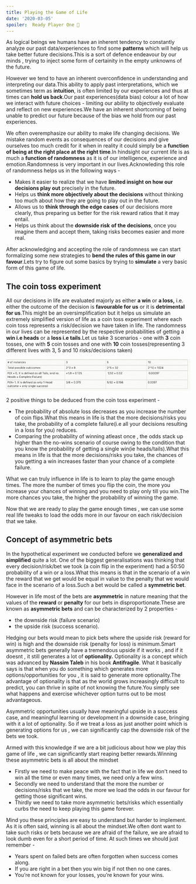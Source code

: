 ```yaml
---
title: Playing the Game of Life
date: '2020-03-05'
spoiler:  Ready Player One 🤖
---
```



As logical beings we humans have an inherent tendency to constantly analyze our past data/experiences to find some **patterns** which will help us take better future decisions.This is a sort of defence endeavour by our minds , trying to inject some form of certainity in the empty unknowns of the future.

However we tend to have an inherent overconfidence in understanding and interpreting our data.This ability to apply past interpretations, which we sometimes term as **intuition**, is often limited by our experiences and thus at times can **hold us back**.Our past experiences(data bias) colour a lot of how we interact with future choices - limiting our ability to objectively evaluate and reflect on new experiences.We have an inherent shortcoming of being unable to predict our future because of the bias we hold from our past experiences.

We often overemphasize our ability to make life changing decisions. We mistake random events as consequences of our decisions and give ourselves too much credit for it when in reality it could simply be a **function of being at the right place at the right time**.In hindsight our current life is as much a **function of randomness** as it is of our intelligence, experience and emotion.Randomness is very important in our lives.Acknowleding this role of randomness helps us in the following ways -

- Makes it easier to realize that we have **limited insight on how our decisions play out** precisely in the future.
- Helps us **think more objectively about the decisions** without thinking too much about how they are going to play out in the future.
- Allows us to **think through the edge cases** of our decisions more clearly, thus preparing us better for the risk reward ratios that it may entail.
- Helps us think about the **downside risk** **of the decisions**, once you imagine them and accept them, taking risks becomes easier and more real.

After acknowledging and accepting the role of randomness we can start formalizing some new strategies to **bend the rules of this game in our favour**.Lets try to figure out some basics by trying to **simulate** a very basic form of this game of life.

## The coin toss experiment

All our decisions in life are evaluated majorly as either **a win** or **a loss,**  i.e. either the outcome of the decision is **favourable for us** or it is **detrimental for us**.This might be an oversimplification but it helps  us simulate an extremely simplified version of life as a coin toss experiment where each coin toss represents a risk/decision we have taken in life. The randomness in our lives can be represented by the respective probabilities of getting a **win i.e heads** or a **loss i.e tails**.Let us take 3 scenarios - one with **3** coin tosses, one with **5** coin tosses and one with **10** coin tosses(representing 3 different lives with 3, 5 and 10 risks/decisions taken)

![The Coin Toss Experiment](./Untitled.png)

2 positive things to be deduced from the coin toss experiment -

- The probability of absolute loss decreases as you increase the number of coin flips.What this means in life is that the more decisions/risks you take, the probability of a complete failure(i.e all your decisions resulting in a loss for you) reduces.
- Comparing the probability of winning atleast once , the odds stack up higher than the no-wins scenario of course owing to the condition that you know the probability of getting a single win(ie heads/tails).What this means in life is that the more decisions/risks you take, the chances of you getting a win increases faster than your chance of a complete failure.

What we can truly influence in life is to learn to play the game enough times. The more the number of times you flip the coin, the more you increase your chances of winning and you need to play only till you win.The more chances you take, the higher the probability of winning the game.

Now that we are ready to play the game enough times , we can use some real life tweaks to load the odds more in our favour on each risk/decision that we take.

## Concept of asymmetric bets

In the hypothetical experiment we conducted before we **generalized and simplified** quite a lot. One of the biggest generalisations was thinking that every decision/risk/bet we took (a coin flip in the experiment) had a 50:50 probability of a win or a loss.What this means is that in the scenario of a win the reward that we get would be equal in value to the penalty that we would face in the scenario of a loss.Such a bet would be called a **symmetric bet**.

However in life most of the bets are **asymmetric** in nature meaning that the values of the **reward** or **penalty** for our bets in disproportionate.These are known as **asymmetric bets** and can be characterized by 2 properties - 

- the downside risk (failure scenario)
- the upside risk (success scenario).

Hedging our bets would mean to pick bets where the upside risk (reward for win)  is high and the downside risk (penalty for loss) is minimum.Smart asymmetric bets generally have a tremendous upside if it works , and if it doesnt , it still generates a lot of **optionality.** Optionality is a concept which was advanced by **Nassim Taleb** in his book **Antifragile**. What it basically says is that when you do something which generates more options/opportunities for you , it is said to generate more optionality.The advantage of optionality is that as the world grows increasingly difficult to predict, you can thrive in spite of not knowing the future.You simply see what happens and exercise whichever option turns out to be most advantageous.

Asymmetric opportunities usually have meaningful upside in a success case, and meaningful learning or development in a downside case, bringing with it a lot of optionality. So if we treat a loss as just another point which is generating options for us , we can significantly cap the downside risk of the bets we took.

Armed with this knowledge if we are a bit judicious about how we play this game of life , we can significantly start reaping better rewards.Winning these asymmetric bets is all about the mindset

- Firstly we need to make peace with the fact that in life we don't need to win all the time or even many times, we need only a few wins.
- Secondly we need to understand that the more the number or decisions/risks that we take, the more we load the odds in our favour for getting those significant wins.
- Thirdly we need to take more asymmetric bets/risks which essentially curbs the need to keep playing this game forever.

Mind you these principles are easy to understand but harder to implement. As it is often said, winning is all about the mindset.We often dont want to take such risks or bets because we are afraid of the failure, we are afraid to look dumb even for a short period of time. At such times we should just remember -

- Years spent on failed bets are often forgotten when success comes along.
- If you are right in a bet then you win big if not then no one cares.
- You’re not known for your losses, you’re known for your wins.